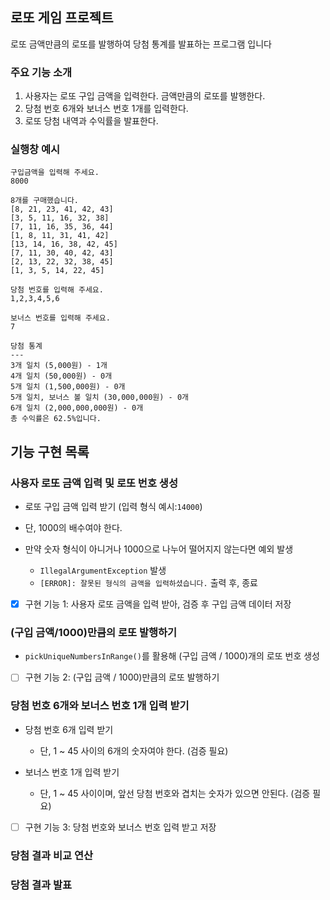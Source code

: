 ## 로또 게임 프로젝트

로또 금액만큼의 로또를 발행하여 당첨 통계를 발표하는 프로그램 입니다
 
### 주요 기능 소개

1. 사용자는 로또 구입 금액을 입력한다. 금액만큼의 로또를 발행한다.
2. 당첨 번호 6개와 보너스 번호 1개를 입력한다.
3. 로또 당첨 내역과 수익률을 발표한다.

### 실행창 예시

```
구입금액을 입력해 주세요.
8000

8개를 구매했습니다.
[8, 21, 23, 41, 42, 43] 
[3, 5, 11, 16, 32, 38] 
[7, 11, 16, 35, 36, 44] 
[1, 8, 11, 31, 41, 42] 
[13, 14, 16, 38, 42, 45] 
[7, 11, 30, 40, 42, 43] 
[2, 13, 22, 32, 38, 45] 
[1, 3, 5, 14, 22, 45]

당첨 번호를 입력해 주세요.
1,2,3,4,5,6

보너스 번호를 입력해 주세요.
7

당첨 통계
---
3개 일치 (5,000원) - 1개
4개 일치 (50,000원) - 0개
5개 일치 (1,500,000원) - 0개
5개 일치, 보너스 볼 일치 (30,000,000원) - 0개
6개 일치 (2,000,000,000원) - 0개
총 수익률은 62.5%입니다.
```

## 기능 구현 목록

### 사용자 로또 금액 입력 및 로또 번호 생성

- 로또 구입 금액 입력 받기 (입력 형식 예시:`14000`)
- 단, 1000의 배수여야 한다.
      
- 만약 숫자 형식이 아니거나 1000으로 나누어 떨어지지 않는다면 예외 발생
  - `IllegalArgumentException` 발생
  - `[ERROR]: 잘못된 형식의 금액을 입력하셨습니다.` 출력 후, 종료
  
- [X] 구현 기능 1: 사용자 로또 금액을 입력 받아, 검증 후 구입 금액 데이터 저장

### (구입 금액/1000)만큼의 로또 발행하기

- `pickUniqueNumbersInRange()`를 활용해 (구입 금액 / 1000)개의 로또 번호 생성 

- [ ] 구현 기능 2: (구입 금액 / 1000)만큼의 로또 발행하기

### 당첨 번호 6개와 보너스 번호 1개 입력 받기

- 당첨 번호 6개 입력 받기
    - 단, 1 ~ 45 사이의 6개의 숫자여야 한다. (검증 필요)

- 보너스 번호 1개 입력 받기
    - 단, 1 ~ 45 사이이며, 앞선 당첨 번호와 겹치는 숫자가 있으면 안된다. (검증 필요)
    
- [ ] 구현 기능 3: 당첨 번호와 보너스 번호 입력 받고 저장

### 당첨 결과 비교 연산

### 당첨 결과 발표

